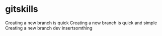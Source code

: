 # gitskills
Creating a new branch is quick
Creating a new branch is quick and simple
Creating a new branch dev
insertsomthing
